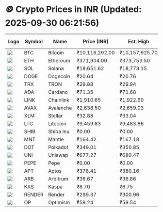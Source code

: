 # 🪙 Crypto Prices in INR (Updated: 2025-09-30 06:21:56)

| Logo | Symbol | Name       | Price (INR) | Est. High | Est. Low | Gross Profit | Fees | Net Profit | ROI % |
|------|--------|------------|-------------|-----------|----------|---------------|------|-------------|--------|
| ![](https://coin-images.coingecko.com/coins/images/1/large/bitcoin.png?1696501400) | BTC    | Bitcoin    | ₹10,116,292.00 | ₹10,157,925.70 | ₹10,074,658.30 | ₹826.50 | ₹200.00 | ₹626.50 | 0.63% |
| ![](https://coin-images.coingecko.com/coins/images/279/large/ethereum.png?1696501628) | ETH    | Ethereum   | ₹371,904.00 | ₹373,753.50 | ₹370,054.50 | ₹999.58 | ₹200.00 | ₹799.58 | 0.80% |
| ![](https://coin-images.coingecko.com/coins/images/4128/large/solana.png?1718769756) | SOL    | Solana     | ₹18,651.62 | ₹18,773.15 | ₹18,530.09 | ₹1,311.66 | ₹200.00 | ₹1,111.66 | 1.11% |
| ![](https://coin-images.coingecko.com/coins/images/5/large/dogecoin.png?1696501409) | DOGE   | Dogecoin   | ₹20.64 | ₹20.76 | ₹20.52 | ₹1,213.72 | ₹200.00 | ₹1,013.72 | 1.01% |
| ![](https://coin-images.coingecko.com/coins/images/1094/large/tron-logo.png?1696502193) | TRX    | TRON       | ₹29.88 | ₹29.94 | ₹29.82 | ₹412.50 | ₹200.00 | ₹212.50 | 0.21% |
| ![](https://coin-images.coingecko.com/coins/images/975/large/cardano.png?1696502090) | ADA    | Cardano    | ₹71.35 | ₹71.68 | ₹71.02 | ₹916.59 | ₹200.00 | ₹716.59 | 0.72% |
| ![](https://coin-images.coingecko.com/coins/images/877/large/chainlink-new-logo.png?1696502009) | LINK   | Chainlink  | ₹1,910.65 | ₹1,922.60 | ₹1,898.70 | ₹1,258.49 | ₹200.00 | ₹1,058.49 | 1.06% |
| ![](https://coin-images.coingecko.com/coins/images/12559/large/Avalanche_Circle_RedWhite_Trans.png?1696512369) | AVAX   | Avalanche  | ₹2,638.50 | ₹2,659.03 | ₹2,617.97 | ₹1,568.66 | ₹200.00 | ₹1,368.66 | 1.37% |
| ![](https://coin-images.coingecko.com/coins/images/100/large/fmpFRHHQ_400x400.jpg?1735231350) | XLM    | Stellar    | ₹32.88 | ₹33.04 | ₹32.72 | ₹990.28 | ₹200.00 | ₹790.28 | 0.79% |
| ![](https://coin-images.coingecko.com/coins/images/2/large/litecoin.png?1696501400) | LTC    | Litecoin   | ₹9,459.83 | ₹9,483.86 | ₹9,435.80 | ₹509.43 | ₹200.00 | ₹309.43 | 0.31% |
| ![](https://coin-images.coingecko.com/coins/images/11939/large/shiba.png?1696511800) | SHIB   | Shiba Inu  | ₹0.00 | ₹0.00 | ₹0.00 | ₹768.70 | ₹200.00 | ₹568.70 | 0.57% |
| ![](https://coin-images.coingecko.com/coins/images/30980/large/Mantle-Logo-mark.png?1739213200) | MNT    | Mantle     | ₹164.42 | ₹167.18 | ₹161.66 | ₹3,420.24 | ₹200.00 | ₹3,220.24 | 3.22% |
| ![](https://coin-images.coingecko.com/coins/images/12171/large/polkadot.png?1696512008) | DOT    | Polkadot   | ₹349.01 | ₹350.85 | ₹347.17 | ₹1,061.16 | ₹200.00 | ₹861.16 | 0.86% |
| ![](https://coin-images.coingecko.com/coins/images/12504/large/uniswap-logo.png?1720676669) | UNI    | Uniswap    | ₹677.27 | ₹680.47 | ₹674.07 | ₹950.65 | ₹200.00 | ₹750.65 | 0.75% |
| ![](https://coin-images.coingecko.com/coins/images/29850/large/pepe-token.jpeg?1696528776) | PEPE   | Pepe       | ₹0.00 | ₹0.00 | ₹0.00 | ₹1,183.25 | ₹200.00 | ₹983.25 | 0.98% |
| ![](https://coin-images.coingecko.com/coins/images/26455/large/aptos_round.png?1696525528) | APT    | Aptos      | ₹378.41 | ₹380.16 | ₹376.66 | ₹931.09 | ₹200.00 | ₹731.09 | 0.73% |
| ![](https://coin-images.coingecko.com/coins/images/16547/large/arb.jpg?1721358242) | ARB    | Arbitrum   | ₹36.67 | ₹36.86 | ₹36.48 | ₹1,019.63 | ₹200.00 | ₹819.63 | 0.82% |
| ![](https://coin-images.coingecko.com/coins/images/25751/large/kaspa-icon-exchanges.png?1696524837) | KAS    | Kaspa      | ₹6.70 | ₹6.75 | ₹6.66 | ₹1,352.37 | ₹200.00 | ₹1,152.37 | 1.15% |
| ![](https://coin-images.coingecko.com/coins/images/11636/large/rndr.png?1696511529) | RENDER | Render     | ₹299.37 | ₹300.96 | ₹297.78 | ₹1,065.88 | ₹200.00 | ₹865.88 | 0.87% |
| ![](https://coin-images.coingecko.com/coins/images/25244/large/Optimism.png?1696524385) | OP     | Optimism   | ₹59.24 | ₹59.54 | ₹58.94 | ₹1,033.33 | ₹200.00 | ₹833.33 | 0.83% |

